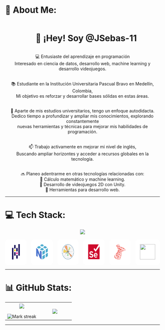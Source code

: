 # 💫 About Me:
<div id="user-content-toc">
  <ul align="center">
    <summary><h1 style="display: inline-block">👋 ¡Hey! Soy @JSebas-11</h1></summary>
  </ul>
</div>

<div align="center">
  
  <p>💻 Entusiaste del aprendizaje en programación<br>
    Interesado en ciencia de datos, desarrollo web, machine learning y desarrollo videojuegos.<br><br></p>
    
  <p>📚 Estudiante en la Institución Universitaria Pascual Bravo en Medellín, Colombia,<br>
  Mi objetivo es reforzar y desarrollar bases sólidas en estas áreas.<br><br></p>
  
  <p>🚀 Aparte de mis estudios universitarios, tengo un enfoque autodidacta.<br>
  Dedico tiempo a profundizar y ampliar mis conocimientos, explorando constantemente<br> 
  nuevas herramientas y técnicas para mejorar mis habilidades de programación.<br><br></p> 
  
  <p>📫 Trabajo activamente en mejorar mi nivel de inglés,<br>
  Buscando ampliar horizontes y acceder a recursos globales en la tecnología.<br><br></p>
  
  <p>🔜 Planeo adentrarme en otras tecnologías relacionadas con:<br>
    📌 Cálculo matemático y machine learning.<br>
    📌 Desarrollo de videojuegos 2D con Unity.<br>
    📌 Herramientas para desarrollo web.</p>
  
</div>

-----

# 💻 Tech Stack:
<p align="center">
  <a href="https://skillicons.dev">
    <img src="https://skillicons.dev/icons?i=py,cpp,cs,mysql,sqlite,vscode&perline=10" />
  </a>
</p>

<p align="center">
  <div style="display: flex; justify-content: center; gap: 15px;">
    <div style="background-color: #ffffff; padding: 15px; border-radius: 10px; display: inline-block;">
      <img src="https://raw.githubusercontent.com/devicons/devicon/master/icons/pandas/pandas-original.svg" width="50" height="50"/>
    </div>
    <div style="background-color: #ffffff; padding: 15px; border-radius: 10px; display: inline-block;">
      <img src="https://raw.githubusercontent.com/devicons/devicon/master/icons/numpy/numpy-original.svg" width="50" height="50"/>
    </div>
    <div style="background-color: #ffffff; padding: 15px; border-radius: 10px; display: inline-block;">
      <img src="https://raw.githubusercontent.com/devicons/devicon/master/icons/matplotlib/matplotlib-original.svg" width="50" height="50"/>
    </div>
    <div style="background-color: #ffffff; padding: 15px; border-radius: 10px; display: inline-block;">
      <img src="https://raw.githubusercontent.com/devicons/devicon/master/icons/selenium/selenium-original.svg" width="50" height="50"/>
    </div>
    <div style="background-color: #ffffff; padding: 15px; border-radius: 10px; display: inline-block;">
      <img src="https://raw.githubusercontent.com/devicons/devicon/master/icons/microsoftsqlserver/microsoftsqlserver-plain.svg" width="50" height="50"/>
    </div>
    <div style="background-color: #ffffff; padding: 15px; border-radius: 10px; display: inline-block;">
      <img src="https://raw.githubusercontent.com/github/explore/main/topics/regex/regex.png" width="50" height="50"/>
    </div>
  </div>
</p>

-----

# 📊 GitHub Stats:
<p align="center">
<table align="center">
<tr border="none">
<td width="50%" align="center">
  
  <img  align="center"  src="https://github-readme-stats.vercel.app/api?username=JSebas-11&theme=dark&show_icons=true&count_private=true"/>
  <br></br>
  <img  title="🔥 Get streak stats for your profile at git.io/streak-stats" alt="Mark streak" src="https://github-readme-streak-stats.herokuapp.com/?user=JSebas-11&theme=dark&hide_border=false" /> 
</td>

<td width="50%" align="center">

  <img  align="center"  src="https://github-readme-stats.anuraghazra1.vercel.app/api/top-langs/?username=JSebas-11&theme=dark&hide_border=false&no-bg=true&no-frame=true&langs_count=10"/>
  
  </td>
</tr>
</table>

-----
